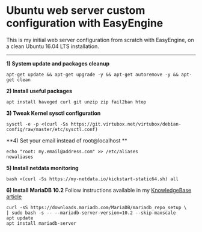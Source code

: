 # Ubuntu web server custom configuration with EasyEngine

This is my initial web server configuration from scratch with EasyEngine, on a clean Ubuntu 16.04 LTS installation.

--------

**1) System update and packages cleanup**

```
apt-get update && apt-get upgrade -y && apt-get autoremove -y && apt-get clean
```

**2) Install useful packages**
```
apt install haveged curl git unzip zip fail2ban htop
```

**3) Tweak Kernel sysctl configuration**
```
sysctl -e -p <(curl -Ss https://git.virtubox.net/virtubox/debian-config/raw/master/etc/sysctl.conf)
```

**4) Set your email instead of root@localhost **
```
echo "root: my.email@address.com" >> /etc/aliases
newaliases
```

**5) Install netdata monitoring**
```
bash <(curl -Ss https://my-netdata.io/kickstart-static64.sh) all
```

**6) Install MariaDB 10.2**
Follow instructions available in my [KnowledgeBase article](https://kb.virtubox.net/knowledgebase/install-latest-mariadb-release-easyengine/) 

```
curl -sS https://downloads.mariadb.com/MariaDB/mariadb_repo_setup \
| sudo bash -s -- --mariadb-server-version=10.2 --skip-maxscale
apt update
apt install mariadb-server
```





